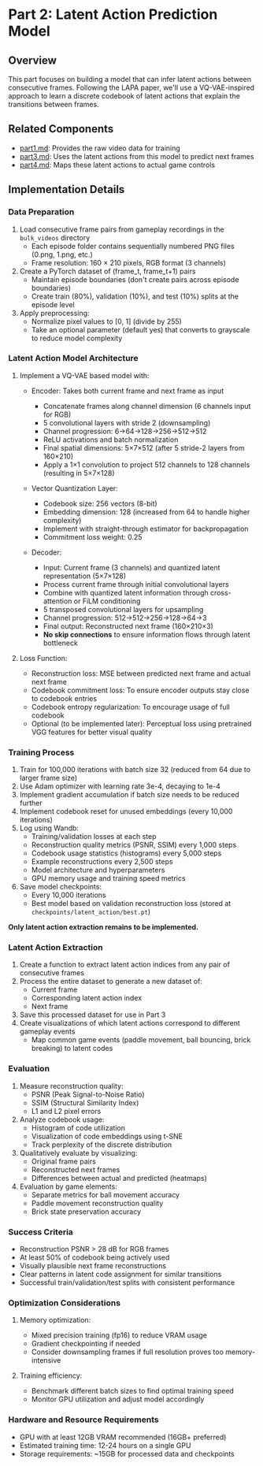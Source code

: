 # Part 2: Latent Action Prediction Model

## Overview
This part focuses on building a model that can infer latent actions between consecutive frames. Following the LAPA paper, we'll use a VQ-VAE-inspired approach to learn a discrete codebook of latent actions that explain the transitions between frames.

## Related Components
- [part1.md](part1.md): Provides the raw video data for training
- [part3.md](part3.md): Uses the latent actions from this model to predict next frames
- [part4.md](part4.md): Maps these latent actions to actual game controls

## Implementation Details

### Data Preparation
1. Load consecutive frame pairs from gameplay recordings in the `bulk_videos` directory
   - Each episode folder contains sequentially numbered PNG files (0.png, 1.png, etc.)
   - Frame resolution: 160 × 210 pixels, RGB format (3 channels)
2. Create a PyTorch dataset of (frame_t, frame_t+1) pairs
   - Maintain episode boundaries (don't create pairs across episode boundaries)
   - Create train (80%), validation (10%), and test (10%) splits at the episode level
3. Apply preprocessing:
   - Normalize pixel values to [0, 1] (divide by 255)
   - Take an optional parameter (default yes) that converts to grayscale to reduce model complexity

### Latent Action Model Architecture
1. Implement a VQ-VAE based model with:
   - Encoder: Takes both current frame and next frame as input
     - Concatenate frames along channel dimension (6 channels input for RGB)
     - 5 convolutional layers with stride 2 (downsampling)
     - Channel progression: 6→64→128→256→512→512
     - ReLU activations and batch normalization
     - Final spatial dimensions: 5×7×512 (after 5 stride-2 layers from 160×210)
     - Apply a 1×1 convolution to project 512 channels to 128 channels (resulting in 5×7×128)
   
   - Vector Quantization Layer:
     - Codebook size: 256 vectors (8-bit)
     - Embedding dimension: 128 (increased from 64 to handle higher complexity)
     - Implement with straight-through estimator for backpropagation
     - Commitment loss weight: 0.25
   
   - Decoder:
     - Input: Current frame (3 channels) and quantized latent representation (5×7×128)
     - Process current frame through initial convolutional layers
     - Combine with quantized latent information through cross-attention or FiLM conditioning
     - 5 transposed convolutional layers for upsampling
     - Channel progression: 512→512→256→128→64→3
     - Final output: Reconstructed next frame (160×210×3)
     - **No skip connections** to ensure information flows through latent bottleneck

2. Loss Function:
   - Reconstruction loss: MSE between predicted next frame and actual next frame
   - Codebook commitment loss: To ensure encoder outputs stay close to codebook entries
   - Codebook entropy regularization: To encourage usage of full codebook
   - Optional (to be implemented later): Perceptual loss using pretrained VGG features for better visual quality

### Training Process
1. Train for 100,000 iterations with batch size 32 (reduced from 64 due to larger frame size)
2. Use Adam optimizer with learning rate 3e-4, decaying to 1e-4
3. Implement gradient accumulation if batch size needs to be reduced further
4. Implement codebook reset for unused embeddings (every 10,000 iterations)
5. Log using Wandb:
   - Training/validation losses at each step
   - Reconstruction quality metrics (PSNR, SSIM) every 1,000 steps
   - Codebook usage statistics (histograms) every 5,000 steps
   - Example reconstructions every 2,500 steps
   - Model architecture and hyperparameters
   - GPU memory usage and training speed metrics
6. Save model checkpoints:
   - Every 10,000 iterations
   - Best model based on validation reconstruction loss (stored at `checkpoints/latent_action/best.pt`)

**Only latent action extraction remains to be implemented.**

### Latent Action Extraction
1. Create a function to extract latent action indices from any pair of consecutive frames
2. Process the entire dataset to generate a new dataset of:
   - Current frame
   - Corresponding latent action index
   - Next frame
3. Save this processed dataset for use in Part 3
4. Create visualizations of which latent actions correspond to different gameplay events
   - Map common game events (paddle movement, ball bouncing, brick breaking) to latent codes

### Evaluation
1. Measure reconstruction quality:
   - PSNR (Peak Signal-to-Noise Ratio)
   - SSIM (Structural Similarity Index)
   - L1 and L2 pixel errors
2. Analyze codebook usage:
   - Histogram of code utilization
   - Visualization of code embeddings using t-SNE
   - Track perplexity of the discrete distribution
3. Qualitatively evaluate by visualizing:
   - Original frame pairs
   - Reconstructed next frames
   - Differences between actual and predicted (heatmaps)
4. Evaluation by game elements:
   - Separate metrics for ball movement accuracy
   - Paddle movement reconstruction quality
   - Brick state preservation accuracy

### Success Criteria
- Reconstruction PSNR > 28 dB for RGB frames
- At least 50% of codebook being actively used
- Visually plausible next frame reconstructions
- Clear patterns in latent code assignment for similar transitions
- Successful train/validation/test splits with consistent performance

### Optimization Considerations
1. Memory optimization:
   - Mixed precision training (fp16) to reduce VRAM usage
   - Gradient checkpointing if needed
   - Consider downsampling frames if full resolution proves too memory-intensive

2. Training efficiency:
   - Benchmark different batch sizes to find optimal training speed
   - Monitor GPU utilization and adjust model accordingly

### Hardware and Resource Requirements
- GPU with at least 12GB VRAM recommended (16GB+ preferred)
- Estimated training time: 12-24 hours on a single GPU
- Storage requirements: ~15GB for processed data and checkpoints